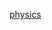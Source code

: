 
[physics](https://docs.google.com/presentation/d/1o7UNY-PF7Sl87dhQvyIHeSdfaueCSHhD/edit?usp=sharing&ouid=118416141115243871232&rtpof=true&sd=true)
